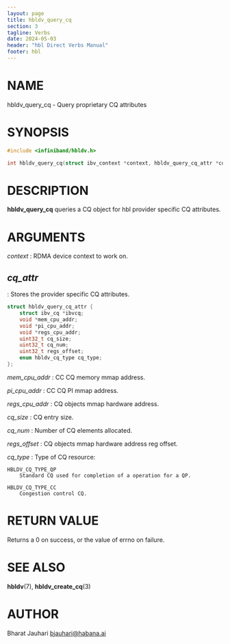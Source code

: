 ```yaml
---
layout: page
title: hbldv_query_cq
section: 3
tagline: Verbs
date: 2024-05-03
header: "hbl Direct Verbs Manual"
footer: hbl
---
```


# NAME

hbldv_query_cq - Query proprietary CQ attributes

# SYNOPSIS

```c
#include <infiniband/hbldv.h>

int hbldv_query_cq(struct ibv_context *context, hbldv_query_cq_attr *cq_attr);
```

# DESCRIPTION

**hbldv_query_cq** queries a CQ object for hbl provider specific CQ attributes.

# ARGUMENTS

*context*
:	RDMA device context to work on.

## *cq_attr*
:	Stores the provider specific CQ attributes.

```c
struct hbldv_query_cq_attr {
	struct ibv_cq *ibvcq;
	void *mem_cpu_addr;
	void *pi_cpu_addr;
	void *regs_cpu_addr;
	uint32_t cq_size;
	uint32_t cq_num;
	uint32_t regs_offset;
	enum hbldv_cq_type cq_type;
};
```
*mem_cpu_addr*
:	CC CQ memory mmap address.

*pi_cpu_addr*
:	CC CQ PI mmap address.

*regs_cpu_addr*
:	CQ objects mmap hardware address.

*cq_size*
:	CQ entry size.

*cq_num*
:	Number of CQ elements allocated.

*regs_offset*
:	CQ objects mmap hardware address reg offset.

*cq_type*
:	Type of CQ resource:

	HBLDV_CQ_TYPE_QP
		Standard CQ used for completion of a operation for a QP.

	HBLDV_CQ_TYPE_CC
		Congestion control CQ.

# RETURN VALUE

Returns a 0 on success, or the value of errno on failure.

# SEE ALSO

**hbldv**(7), **hbldv_create_cq**(3)

# AUTHOR

Bharat Jauhari <bjauhari@habana.ai>
